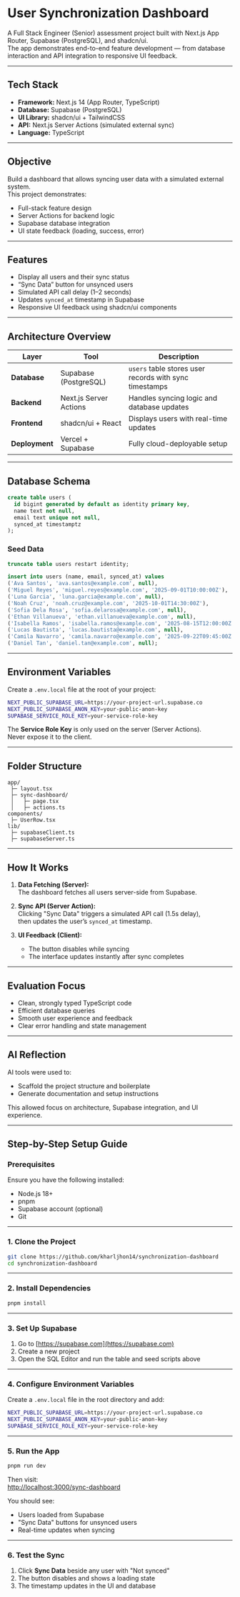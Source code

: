 # User Synchronization Dashboard

A Full Stack Engineer (Senior) assessment project built with Next.js App Router, Supabase (PostgreSQL), and shadcn/ui.  
The app demonstrates end-to-end feature development — from database interaction and API integration to responsive UI feedback.

---

## Tech Stack

- **Framework:** Next.js 14 (App Router, TypeScript)
- **Database:** Supabase (PostgreSQL)
- **UI Library:** shadcn/ui + TailwindCSS
- **API:** Next.js Server Actions (simulated external sync)
- **Language:** TypeScript

---

## Objective

Build a dashboard that allows syncing user data with a simulated external system.  
This project demonstrates:

- Full-stack feature design
- Server Actions for backend logic
- Supabase database integration
- UI state feedback (loading, success, error)

---

## Features

- Display all users and their sync status
- “Sync Data” button for unsynced users
- Simulated API call delay (1–2 seconds)
- Updates `synced_at` timestamp in Supabase
- Responsive UI feedback using shadcn/ui components

---

## Architecture Overview

| Layer          | Tool                   | Description                                            |
| -------------- | ---------------------- | ------------------------------------------------------ |
| **Database**   | Supabase (PostgreSQL)  | `users` table stores user records with sync timestamps |
| **Backend**    | Next.js Server Actions | Handles syncing logic and database updates             |
| **Frontend**   | shadcn/ui + React      | Displays users with real-time updates                  |
| **Deployment** | Vercel + Supabase      | Fully cloud-deployable setup                           |

---

## Database Schema

```sql
create table users (
  id bigint generated by default as identity primary key,
  name text not null,
  email text unique not null,
  synced_at timestamptz
);
```

### Seed Data

```sql
truncate table users restart identity;

insert into users (name, email, synced_at) values
('Ava Santos', 'ava.santos@example.com', null),
('Miguel Reyes', 'miguel.reyes@example.com', '2025-09-01T10:00:00Z'),
('Luna Garcia', 'luna.garcia@example.com', null),
('Noah Cruz', 'noah.cruz@example.com', '2025-10-01T14:30:00Z'),
('Sofia Dela Rosa', 'sofia.delarosa@example.com', null),
('Ethan Villanueva', 'ethan.villanueva@example.com', null),
('Isabella Ramos', 'isabella.ramos@example.com', '2025-08-15T12:00:00Z'),
('Lucas Bautista', 'lucas.bautista@example.com', null),
('Camila Navarro', 'camila.navarro@example.com', '2025-09-22T09:45:00Z'),
('Daniel Tan', 'daniel.tan@example.com', null);
```

---

## Environment Variables

Create a `.env.local` file at the root of your project:

```bash
NEXT_PUBLIC_SUPABASE_URL=https://your-project-url.supabase.co
NEXT_PUBLIC_SUPABASE_ANON_KEY=your-public-anon-key
SUPABASE_SERVICE_ROLE_KEY=your-service-role-key
```

The **Service Role Key** is only used on the server (Server Actions).  
Never expose it to the client.

---

## Folder Structure

```
app/
 ├─ layout.tsx
 ├─ sync-dashboard/
 │   ├─ page.tsx
 │   ├─ actions.ts
components/
 ├─ UserRow.tsx
lib/
 ├─ supabaseClient.ts
 ├─ supabaseServer.ts
```

---

## How It Works

1. **Data Fetching (Server):**  
   The dashboard fetches all users server-side from Supabase.

2. **Sync API (Server Action):**  
   Clicking "Sync Data" triggers a simulated API call (1.5s delay),  
   then updates the user’s `synced_at` timestamp.

3. **UI Feedback (Client):**
   - The button disables while syncing
   - The interface updates instantly after sync completes

---

## Evaluation Focus

- Clean, strongly typed TypeScript code
- Efficient database queries
- Smooth user experience and feedback
- Clear error handling and state management

---

## AI Reflection

AI tools were used to:

- Scaffold the project structure and boilerplate
- Generate documentation and setup instructions

This allowed focus on architecture, Supabase integration, and UI experience.

---

## Step-by-Step Setup Guide

### Prerequisites

Ensure you have the following installed:

- Node.js 18+
- pnpm
- Supabase account (optional)
- Git

---

### 1. Clone the Project

```bash
git clone https://github.com/kharljhon14/synchronization-dashboard
cd synchronization-dashboard
```

---

### 2. Install Dependencies

```bash
pnpm install
```

---

### 3. Set Up Supabase

1. Go to [https://supabase.com](https://supabase.com)
2. Create a new project
3. Open the SQL Editor and run the table and seed scripts above

---

### 4. Configure Environment Variables

Create a `.env.local` file in the root directory and add:

```bash
NEXT_PUBLIC_SUPABASE_URL=https://your-project-url.supabase.co
NEXT_PUBLIC_SUPABASE_ANON_KEY=your-public-anon-key
SUPABASE_SERVICE_ROLE_KEY=your-service-role-key
```

---

### 5. Run the App

```bash
pnpm run dev
```

Then visit:  
[http://localhost:3000/sync-dashboard](http://localhost:3000/sync-dashboard)

You should see:

- Users loaded from Supabase
- "Sync Data" buttons for unsynced users
- Real-time updates when syncing

---

### 6. Test the Sync

1. Click **Sync Data** beside any user with "Not synced"
2. The button disables and shows a loading state
3. The timestamp updates in the UI and database
